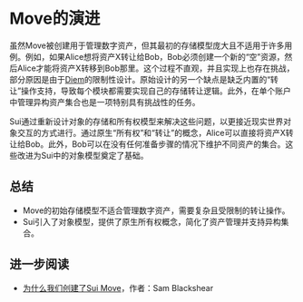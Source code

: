 # Move的演进

虽然Move被创建用于管理数字资产，但其最初的存储模型庞大且不适用于许多用例。例如，如果Alice想将资产X转让给Bob，Bob必须创建一个新的“空”资源，然后Alice才能将资产X转移到Bob那里。这个过程不直观，并且实现上也存在挑战，部分原因是由于[Diem](https://www.diem.com/en-us)的限制性设计。原始设计的另一个缺点是缺乏内置的“转让”操作支持，导致每个模块都需要实现自己的存储转让逻辑。此外，在单个账户中管理异构资产集合也是一项特别具有挑战性的任务。

Sui通过重新设计对象的存储和所有权模型来解决这些问题，以更接近现实世界对象交互的方式进行。通过原生“所有权”和“转让”的概念，Alice可以直接将资产X转让给Bob。此外，Bob可以在没有任何准备步骤的情况下维护不同资产的集合。这些改进为Sui中的对象模型奠定了基础。

## 总结

- Move的初始存储模型不适合管理数字资产，需要复杂且受限制的转让操作。
- Sui引入了对象模型，提供了原生所有权概念，简化了资产管理并支持异构集合。

## 进一步阅读

- [为什么我们创建了Sui Move](https://blog.sui.io/why-we-created-sui-move/)，作者：Sam Blackshear
